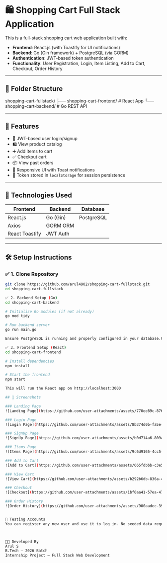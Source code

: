 # 🛍️ Shopping Cart Full Stack Application

This is a full-stack shopping cart web application built with:

- **Frontend**: React.js (with Toastify for UI notifications)
- **Backend**: Go (Gin framework) + PostgreSQL (via GORM)
- **Authentication**: JWT-based token authentication
- **Functionality**: User Registration, Login, Item Listing, Add to Cart, Checkout, Order History

---

## 📁 Folder Structure

shopping-cart-fullstack/
├── shopping-cart-frontend/ # React App
└── shopping-cart-backend/ # Go REST API

---

## 🚀 Features

- 🔐 JWT-based user login/signup
- 🛍 View product catalog
- ➕ Add items to cart
- ✅ Checkout cart
- 📦 View past orders
- 🎨 Responsive UI with Toast notifications
- 💾 Token stored in `localStorage` for session persistence

---

## 🔧 Technologies Used

| Frontend        | Backend        | Database     |
|----------------|----------------|--------------|
| React.js        | Go (Gin)       | PostgreSQL   |
| Axios           | GORM ORM       |              |
| React Toastify  | JWT Auth       |              |

---

## 🛠️ Setup Instructions

### ✅ 1. Clone Repository

```bash
git clone https://github.com/arul4902/shopping-cart-fullstack.git
cd shopping-cart-fullstack

✅ 2. Backend Setup (Go)
cd shopping-cart-backend

# Initialize Go modules (if not already)
go mod tidy

# Run backend server
go run main.go

Ensure PostgreSQL is running and properly configured in your database.Connect() logic.

✅ 3. Frontend Setup (React)
cd shopping-cart-frontend

# Install dependencies
npm install

# Start the frontend
npm start

This will run the React app on http://localhost:3000

## 📸 Screenshots

### Landing Page
![Landing Page](https://github.com/user-attachments/assets/770ee89c-8760-41e2-8256-f53bfa972506)

### Login Page
![Login Page](https://github.com/user-attachments/assets/8b374d0b-fa5e-4881-8573-cddbfea55916)

### SignUp Page
![SignUp Page](https://github.com/user-attachments/assets/b0d714a6-809a-4d4f-ab6d-8782e4336685)

### Items Page
![Items Page](https://github.com/user-attachments/assets/9c6d9165-4cc5-41aa-bae4-017ddd8b725e)

### Add to Cart
![Add to Cart](https://github.com/user-attachments/assets/665fdbbb-c3e5-4339-9986-e7edcb94c5f8)

### View Cart
![View Cart](https://github.com/user-attachments/assets/b292b6db-836a-472d-a7e6-00e669068014)

### Checkout
![Checkout](https://github.com/user-attachments/assets/1bf0aa41-57ea-4798-8795-14d2c28d8f96)

### Order History
![Order History](https://github.com/user-attachments/assets/900aadec-392c-43d2-9ff6-dde51705f04e)


🧪 Testing Accounts
You can register any new user and use it to log in. No seeded data required.



👨‍💻 Developed By
Arul S
B.Tech – 2026 Batch
Internship Project – Full Stack Web Development

